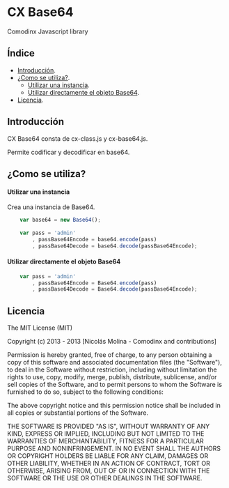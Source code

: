 CX Base64
==

Comodinx Javascript library


Índice
------

* [Introducción][introduction].
* [¿Como se utiliza?][getting_started].
	+ [Utilizar una instancia][instance_base64].
	+ [Utilizar directamente el objeto Base64][object_base64].
* [Licencia][license].


Introducción
------------
CX Base64 consta de cx-class.js y cx-base64.js. 

Permite codificar y decodificar en base64.


¿Como se utiliza?
-----------------

#### Utilizar una instancia

Crea una instancia de Base64.

```javascript
	var base64 = new Base64();
	
	var pass = 'admin'
		, passBase64Encode = base64.encode(pass)
		, passBase64Decode = base64.decode(passBase64Encode);
```

#### Utilizar directamente el objeto Base64

```javascript
	var pass = 'admin'
		, passBase64Encode = Base64.encode(pass)
		, passBase64Decode = Base64.decode(passBase64Encode);
```


Licencia
--------
The MIT License (MIT)

Copyright (c) 2013 - 2013 [Nicolás Molina - Comodinx and contributions]

Permission is hereby granted, free of charge, to any person obtaining a copy of this software and associated documentation files (the "Software"), to deal in the Software without restriction, including without limitation the rights to use, copy, modify, merge, publish, distribute, sublicense, and/or sell copies of the Software, and to permit persons to whom the Software is furnished to do so, subject to the following conditions:

The above copyright notice and this permission notice shall be included in all copies or substantial portions of the Software.

THE SOFTWARE IS PROVIDED "AS IS", WITHOUT WARRANTY OF ANY KIND, EXPRESS OR IMPLIED, INCLUDING BUT NOT LIMITED TO THE WARRANTIES OF MERCHANTABILITY, FITNESS FOR A PARTICULAR PURPOSE AND NONINFRINGEMENT. IN NO EVENT SHALL THE AUTHORS OR COPYRIGHT HOLDERS BE LIABLE FOR ANY CLAIM, DAMAGES OR OTHER LIABILITY, WHETHER IN AN ACTION OF CONTRACT, TORT OR OTHERWISE, ARISING FROM, OUT OF OR IN CONNECTION WITH THE SOFTWARE OR THE USE OR OTHER DEALINGS IN THE SOFTWARE.

<!-- deep links -->
[introduction]: #introduccin
[getting_started]: #como-se-utiliza
[instance_base64]: #utilizar-una-instancia
[object_base64]: #utilizar-directamente-el-objeto-base64
[license]: #licencia
